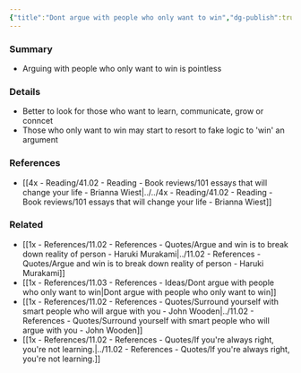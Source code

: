 ```yaml
---
{"title":"Dont argue with people who only want to win","dg-publish":true,"tags":[],"date created":"Saturday, November 12th 2022, 2:25:44 pm","date modified":"Saturday, November 12th 2022, 2:26:06 pm","permalink":"/1x-references/11-03-references-ideas/dont-argue-with-people-who-only-want-to-win/","dgHomeLink":true,"dgPassFrontmatter":true,"dgShowBacklinks":true,"dgShowLocalGraph":false,"dgShowInlineTitle":true}
---
```



### Summary
- Arguing with people who only want to win is pointless 

### Details
- Better to look for those who want to learn, communicate, grow or conncet
- Those who only want to win may start to resort to fake logic to 'win' an argument

### References
- [[4x - Reading/41.02 - Reading - Book reviews/101 essays that will change your life - Brianna Wiest|../../4x - Reading/41.02 - Reading - Book reviews/101 essays that will change your life - Brianna Wiest]]

### Related
- [[1x - References/11.02 - References - Quotes/Argue and win is to break down reality of person - Haruki Murakami|../11.02 - References - Quotes/Argue and win is to break down reality of person - Haruki Murakami]]
- [[1x - References/11.03 - References - Ideas/Dont argue with people who only want to win|Dont argue with people who only want to win]]
- [[1x - References/11.02 - References - Quotes/Surround yourself with smart people who will argue with you - John Wooden|../11.02 - References - Quotes/Surround yourself with smart people who will argue with you - John Wooden]]
- [[1x - References/11.02 - References - Quotes/If you're always right, you're not learning.|../11.02 - References - Quotes/If you're always right, you're not learning.]]